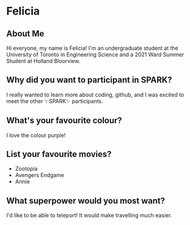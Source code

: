 # Felicia

## About Me
Hi everyone, my name is Felicia! I'm an undergraduate student at the University of Toronto in Engineering Science and a 2021 Ward Summer Student at Holland Bloorview.

## Why did you want to participant in SPARK?
I really wanted to learn more about coding, github, and I was excited to meet the other :sparkles:SPARK:sparkles: participants.

## What's your favourite colour? 
I love the colour purple!

## List your favourite movies?
- Zootopia
- Avengers Endgame
- Annie

## What superpower would you most want?
I'd like to be able to teleport! It would make travelling much easier.
